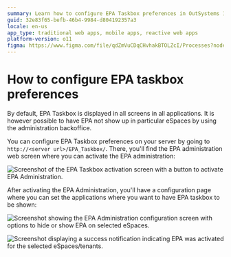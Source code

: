 ```yaml
---
summary: Learn how to configure EPA Taskbox preferences in OutSystems 11 (O11) to control its visibility across different eSpaces.
guid: 32e83f65-befb-46b4-9984-d804192357a3
locale: en-us
app_type: traditional web apps, mobile apps, reactive web apps
platform-version: o11
figma: https://www.figma.com/file/qdZmVuCDqCHvhakBTOLZcI/Processes?node-id=1042:233
---
```


# How to configure EPA taskbox preferences

By default, EPA Taskbox is displayed in all screens in all applications. It is however possible to have EPA not show up in particular eSpaces by using the administration backoffice.

You can configure EPA Taskbox preferences on your server by going to `http://<server url>/EPA_Taskbox/`. There, you'll find the EPA administration web screen where you can activate the EPA administration:

![Screenshot of the EPA Taskbox activation screen with a button to activate EPA Administration.](images/How-to-configure-EPA-taskbox-preferences_0.png "EPA Taskbox Activation Screen")

After activating the EPA Administration, you'll have a configuration page where you can set the applications where you want to have EPA taskbox to be shown:

![Screenshot showing the EPA Administration configuration screen with options to hide or show EPA on selected eSpaces.](images/How-to-configure-EPA-taskbox-preferences_1.png "EPA Administration Configuration Screen")

![Screenshot displaying a success notification indicating EPA was activated for the selected eSpaces/tenants.](images/How-to-configure-EPA-taskbox-preferences_2.png "EPA Administration Success Notification")

